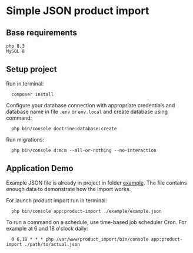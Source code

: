 Simple JSON product import 
==========================

Base requirements
-----------------
```
php 8.3
MySQL 8
```

Setup project
--------------

Run in terminal:

```shell script
  composer install
```

Configure your database connection with appropriate credentials and database name in file `.env`
or `env.local` and create database using command:

```shell
  php bin/console doctrine:database:create
```

Run migrations:
```shell
  php bin/console d:m:m --all-or-nothing --no-interaction
```

Application Demo
----------------

Example JSON file is already in project in folder [example][1]. The file contains enough data to demonstrate how
the import works. 

For launch product import run in terminal:
```shell script
  php bin/console app:product-import ./example/example.json
```

To run a command on a schedule, use time-based job scheduler Cron.
For example at 6 and 18 o'clock daily:

```cronexp
  0 6,18 * * * php /var/www/product_import/bin/console app:product-import ./path/to/actual.json
```

[1]: ./example
